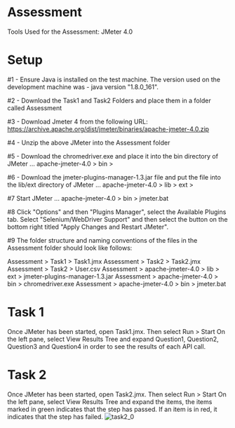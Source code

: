 # Assessment
Tools Used for the Assessment: JMeter 4.0

# Setup
#1 - Ensure Java is installed on the test machine. The version used on the development machine was - java version "1.8.0_161".

#2 - Download the Task1 and Task2 Folders and place them in a folder called Assessment

#3 - Download Jmeter 4 from the following URL: https://archive.apache.org/dist/jmeter/binaries/apache-jmeter-4.0.zip

#4 - Unzip the above JMeter into the Assessment folder

#5 - Download the chromedriver.exe and place it into the bin directory of JMeter ... apache-jmeter-4.0 > bin >

#6 - Download the jmeter-plugins-manager-1.3.jar file and put the file into the lib/ext directory of JMeter ... apache-jmeter-4.0 > lib > ext >

#7 Start JMeter ... apache-jmeter-4.0 > bin > jmeter.bat

#8 Click "Options" and then "Plugins Manager", select the Available Plugins tab. Select "Selenium/WebDriver Support" and then select the button on the bottom right titled "Apply Changes and Restart JMeter".

#9 The folder structure and naming conventions of the files in the Assessment folder should look like follows:

Assessment > Task1 > Task1.jmx
Assessment > Task2 > Task2.jmx
Assessment > Task2 > User.csv
Assessment > apache-jmeter-4.0 > lib > ext > jmeter-plugins-manager-1.3.jar
Assessment > apache-jmeter-4.0 > bin > chromedriver.exe
Assessment > apache-jmeter-4.0 > bin > jmeter.bat


# Task 1

Once JMeter has been started, open Task1.jmx.
Then select Run > Start
On the left pane, select View Results Tree and expand Question1, Question2, Question3 and Question4 in order to see the results of each API call.



# Task 2

Once JMeter has been started, open Task2.jmx.
Then select Run > Start
On the left pane, select View Results Tree and expand the items, the items marked in green indicates that the step has passed.
If an item is in red, it indicates that the step has failed.
![task2_0](https://user-images.githubusercontent.com/16992657/50118634-ff976400-0258-11e9-89af-7c590bd47a0a.JPG)


